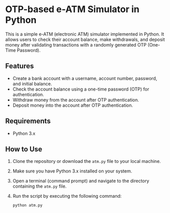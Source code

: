 # OTP-based e-ATM Simulator in Python

This is a simple e-ATM (electronic ATM) simulator implemented in Python. It allows users to check their account balance, make withdrawals, and deposit money after validating transactions with a randomly generated OTP (One-Time Password).

## Features

- Create a bank account with a username, account number, password, and initial balance.
- Check the account balance using a one-time password (OTP) for authentication.
- Withdraw money from the account after OTP authentication.
- Deposit money into the account after OTP authentication.

## Requirements

- Python 3.x

## How to Use

1. Clone the repository or download the `atm.py` file to your local machine.

2. Make sure you have Python 3.x installed on your system.

3. Open a terminal (command prompt) and navigate to the directory containing the `atm.py` file.

4. Run the script by executing the following command:

   ```bash
   python atm.py
